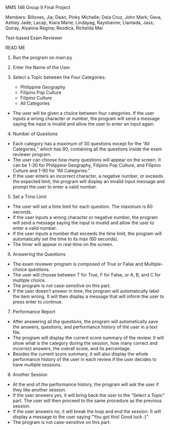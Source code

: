 MMS 146 Group 9
Final Project

Members: 
Billones, Jia;
Dean, Pinky Michelle;
Dela Cruz, John Mark;
Geva, Ashley Jade;
Lacap, Kiara Marie;
Lindayag, Rayshanne;
Llantada, Jass;
Quiray, Alyanna Regina;
Reodica, Richelda Mei

Text-based Exam Reviewer


READ ME

1. Run the program on main.py

2. Enter the Name of the User.

3. Select a Topic between the Four Categories:
   - Philippine Geography
   - Filipino Pop Culture
   - Filipino Culture
   - All Categories
- The user will be given a choice between four categories. If the user inputs a wrong character or number, the program will send a message saying the input is invalid and allow the user to enter an input again.

4. Number of Questions
- Each category has a maximum of 30 questions except for the “All Categories,” which has 90, containing all the questions inside the exam reviewer program. 
- The user can choose how many questions will appear on the screen. It can be 1-30 for Philippine Geography, Filipino Pop Culture, and Filipino Culture and 1-90 for “All Categories.”
- If the user enters an incorrect character, a negative number, or exceeds the expected limit, the program will display an invalid input message and prompt the user to enter a valid number.

5. Set a Time Limit
- The user will set a time limit for each question. The maximum is 60 seconds. 
- If the user inputs a wrong character or negative number, the program will send a message saying the input is invalid and allow the user to enter a valid number.
- If the user inputs a number that exceeds the time limit, the program will automatically set the time to its max (60 seconds).
- The timer will appear in real-time on the screen.

6. Answering the Questions
- The exam reviewer program is composed of True or False and Multiple-choice questions. 
- The user will choose between T for True, F for False, or A, B, and C for multiple choice.
- The program is not case-sensitive on this part.
- If the user doesn’t answer in time, the program will automatically label the item wrong. It will then display a message that will inform the user to press enter to continue.

7. Performance Report
- After answering all the questions, the program will automatically save the answers, questions, and performance history of the user in a text file.
- The program will display the current score summary of the review. It will show what is the category during the session, how many correct and incorrect answers, the overall score, and its percentage.
- Besides the current score summary, it will also display the whole performance history of the user in each review if the user decides to have multiple sessions.

8. Another Session 
- At the end of the performance history, the program will ask the user if they like another session. 
- If the user answers yes, it will bring back the user to the “Select a Topic” part. The user will then proceed to the same procedure as the previous session.
- If the user answers no, it will break the loop and end the session. It will display a message to the user saying “You got this! Good luck :)”
- The program is not case-sensitive on this part.

